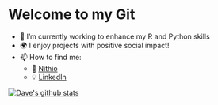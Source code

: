 # Welcome to my Git

- 🌱 I’m currently working to enhance my R and Python skills
- :earth_africa: I enjoy projects with positive social impact!
- 📫 How to find me:
  - :office: [Nithio](https://www.nithio.com/)
  - :bulb: [LinkedIn](https://www.linkedin.com/in/davewilson2214/)

[![Dave's github stats](https://github-readme-stats.vercel.app/api?username=Wilson2214&count_private=true&show_icons=true&theme=radical&hide_rank=false)](https://github.com/anuraghazra/github-readme-stats)

<!--
**Wilson2214/Wilson2214** is a ✨ _special_ ✨ repository because its `README.md` (this file) appears on your GitHub profile.

Here are some ideas to get you started:

- 🔭 I’m currently working on ...
- 🌱 I’m currently learning ...
- 👯 I’m looking to collaborate on ...
- 🤔 I’m looking for help with ...
- 💬 Ask me about ...
- 📫 How to reach me: ...
- 😄 Pronouns: ...
- ⚡ Fun fact: ...
-->
